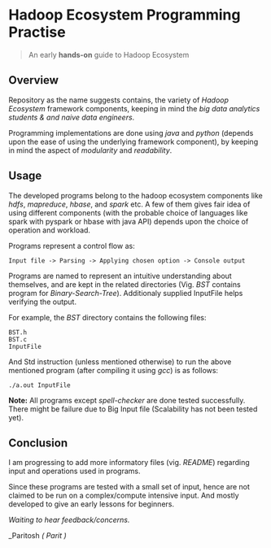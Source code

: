 # Hadoop Ecosystem Programming Practise
> An early **hands-on** guide to Hadoop Ecosystem  

## Overview

Repository as the name suggests contains, the variety of *Hadoop Ecosystem* framework components, keeping in mind the *big data analytics students & and naive data engineers*. 

Programming implementations are done using *java* and *python* (depends upon the ease of using the underlying framework component), by keeping in mind the aspect of *modularity* and *readability*.

## Usage

The developed programs belong to the hadoop ecosystem components like *hdfs*, *mapreduce*, *hbase*, and *spark* etc. A few of them gives fair idea of using different components (with the probable choice of languages like spark with pyspark or hbase with java API) depends upon the choice of operation and workload.

Programs represent a control flow as:

    Input file -> Parsing -> Applying chosen option -> Console output 


Programs are named to represent an intuitive understanding about themselves, and are kept in the related directories (Vig. *BST* contains program for *Binary-Search-Tree*). Additionaly supplied InputFile helps verifying the output. 

For example, the *BST* directory contains the following files:
                  
    BST.h
    BST.c
    InputFile

And Std instruction (unless mentioned otherwise) to run the above mentioned program (after compiling it using *gcc*) is as follows:

    ./a.out InputFile

**Note:** All programs except *spell-checker* are done tested successfully. There might be failure due to Big Input file (Scalability has not been tested yet).

## Conclusion

I am progressing to add more informatory files (vig. *README*) regarding input and operations used in programs. 

Since these programs are tested with a small set of input, hence are not claimed to be run on a complex/compute intensive input. And mostly developed to give an early lessons for beginners.


*Waiting to hear feedback/concerns.*
 
 
_Paritosh *( Parit )*
